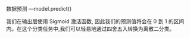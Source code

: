数据预测 —model.predict\(\)

我们在输出层使用 Sigmoid 激活函数, 因此我们的预测值将会在 0 到 1 的区间内。在这个分类任务中,我们可以轻易地通过四舍五入转换为离散二分类。



